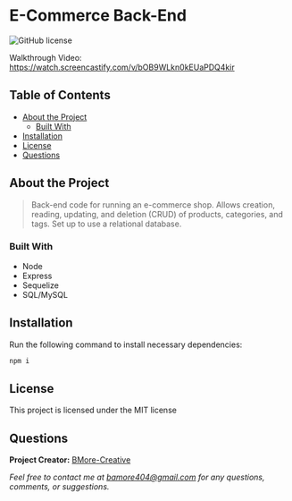# E-Commerce Back-End
  ![GitHub license](https://img.shields.io/badge/license-MIT-blue.svg) 

Walkthrough Video: https://watch.screencastify.com/v/bOB9WLkn0kEUaPDQ4kir

## Table of Contents

- [About the Project](#about-the-project)
  - [Built With](#built-with) 
- [Installation](#installation)
- [License](#license)
- [Questions](#questions)

## About the Project

>Back-end code for running an e-commerce shop. Allows creation, reading, updating, and deletion (CRUD) of products, categories, and tags. Set up to use a relational database.

### Built With
- Node 
- Express 
- Sequelize 
- SQL/MySQL

## Installation

Run the following command to install necessary dependencies:

```javascript
npm i
```

## License

This project is licensed under the MIT license

## Questions

**Project Creator:** [BMore-Creative](https://github.com/BMore-Creative)

*Feel free to contact me at bamore404@gmail.com for any questions, comments, or suggestions.*
